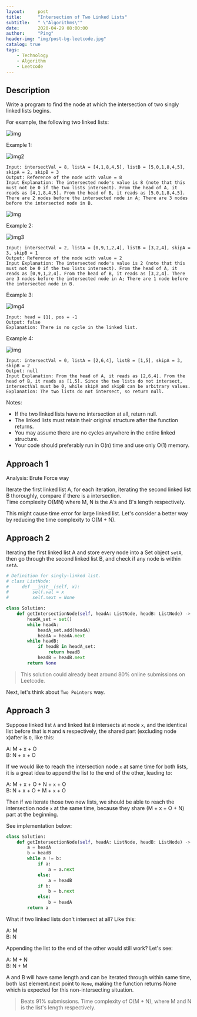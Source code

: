 ```yaml
---
layout:     post
title:      "Intersection of Two Linked Lists"
subtitle:   " \"Algorithms\""
date:       2020-04-29 08:00:00
author:     "Ping"
header-img: "img/post-bg-leetcode.jpg"
catalog: true
tags:
    - Technology
    - Algorithm
    - Leetcode
---
```


## Description
Write a program to find the node at which the intersection of two singly linked lists begins.

For example, the following two linked lists:

![img](https://assets.leetcode.com/uploads/2018/12/13/160_statement.png)



Example 1:

![img2](https://assets.leetcode.com/uploads/2018/12/13/160_example_1.png)

```
Input: intersectVal = 8, listA = [4,1,8,4,5], listB = [5,0,1,8,4,5], skipA = 2, skipB = 3    
Output: Reference of the node with value = 8   
Input Explanation: The intersected node's value is 8 (note that this must not be 0 if the two lists intersect). From the head of A, it reads as [4,1,8,4,5]. From the head of B, it reads as [5,0,1,8,4,5]. There are 2 nodes before the intersected node in A; There are 3 nodes before the intersected node in B.
```
![img](https://assets.leetcode.com/uploads/2018/12/07/circularlinkedlist.png)

Example 2:

![img3](https://assets.leetcode.com/uploads/2018/12/13/160_example_2.png)

```
Input: intersectVal = 2, listA = [0,9,1,2,4], listB = [3,2,4], skipA = 3, skipB = 1  
Output: Reference of the node with value = 2  
Input Explanation: The intersected node's value is 2 (note that this must not be 0 if the two lists intersect). From the head of A, it reads as [0,9,1,2,4]. From the head of B, it reads as [3,2,4]. There are 3 nodes before the intersected node in A; There are 1 node before the intersected node in B.
```

Example 3:

![img4](https://assets.leetcode.com/uploads/2018/12/13/160_example_3.png)
```
Input: head = [1], pos = -1
Output: false
Explanation: There is no cycle in the linked list.
```

Example 4:

![img](https://assets.leetcode.com/uploads/2018/12/07/circularlinkedlist_test3.png)

```
Input: intersectVal = 0, listA = [2,6,4], listB = [1,5], skipA = 3, skipB = 2
Output: null
Input Explanation: From the head of A, it reads as [2,6,4]. From the head of B, it reads as [1,5]. Since the two lists do not intersect, intersectVal must be 0, while skipA and skipB can be arbitrary values.
Explanation: The two lists do not intersect, so return null.
```

Notes:

* If the two linked lists have no intersection at all, return null.
* The linked lists must retain their original structure after the function returns.
* You may assume there are no cycles anywhere in the entire linked structure.
* Your code should preferably run in O(n) time and use only O(1) memory.


## Approach 1 

Analysis: Brute Force way

Iterate the first linked list A, for each iteration, iterating the second linked list B thoroughly, compare if there is a intersection.     
Time complexity O(MN) where M, N is the A's and B's length respectively.

This might cause time error for large linked list. Let's consider a better way by reducing the time complexity to O(M + N).

## Approach 2

Iterating the first linked list A and store every node into a Set object `setA`, then go through the second linked list B, and check if any node is within `setA`.

```python
# Definition for singly-linked list.
# class ListNode:
#     def __init__(self, x):
#         self.val = x
#         self.next = None

class Solution:
    def getIntersectionNode(self, headA: ListNode, headB: ListNode) -> ListNode:
        headA_set = set()
        while headA:
            headA_set.add(headA)
            headA = headA.next
        while headB:
            if headB in headA_set:
                return headB
            headB = headB.next
        return None
```

> This solution could already beat around 80% online submissions on Leetcode.

Next, let's think about `Two Pointers` way.

## Approach 3

Suppose linked list `A` and linked list `B` intersects at node `x`, and the identical list before that is `M` and `N` respectively, the shared part (excluding node x)after is `O`, like this:   

A: M + x + O  
B: N + x + O

If we would like to reach the intersection node `x` at same time for both lists, it is a great idea to append the list to the end of the other, leading to:    

A:  M + x + O + N + `x` + O  
B:  N + x + O + M + `x` + O   

Then if we iterate those two new lists, we should be able to reach the intersection node `x` at the same time, because they share (M + x + O + N) part at the beginning.

See implementation below:

```python
class Solution:
    def getIntersectionNode(self, headA: ListNode, headB: ListNode) -> ListNode:
        a = headA
        b = headB
        while a != b:
            if a:
                a = a.next
            else:
                a = headB
            if b:
                b = b.next
            else:
                b = headA
        return a
```
What if two linked lists don't intersect at all? Like this:

A: M   
B: N   

Appending the list to the end of the other would still work? Let's see:  

A: M + N  
B: N + M

A and B will have same length and can be iterated through within same time, both last element.next point to `None`, making the function returns None which is expected for this non-intersecting situation.

> Beats 91% submissions. Time complexity of O(M + N), where M and N is the list's length respectively.



